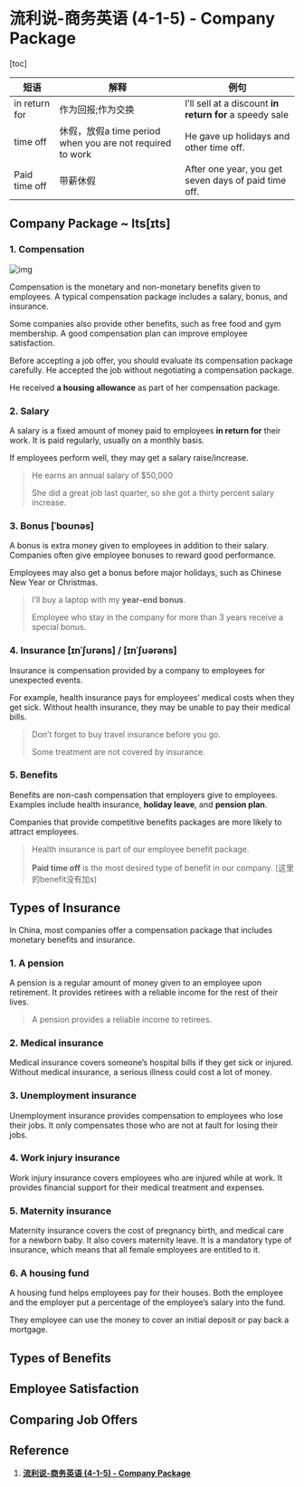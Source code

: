 # 流利说-商务英语 (4-1-5) - Company Package

[toc]





| **短语**      | **解释**                                                  | **例句**                                                |
| ------------- | --------------------------------------------------------- | ------------------------------------------------------- |
| in return for | 作为回报;作为交换                                         | I’ll sell at a discount **in return for** a speedy sale |
| time off      | 休假，放假a time period when you are not required to work | He gave up holidays and other time off.                 |
| Paid time off | 带薪休假                                                  | After one year, you get seven days of paid time off.    |

## **Company Package ~** **Its[ɪts]**

### **1. Compensation**

![img](https://www.evernote.com/shard/s186/sh/8ee20191-7caf-4f5f-af93-b42f4d6174c0/5bc6b8975c23bf08/res/cef36a04-1f43-44b7-8ad3-2052d49a8c3f)

Compensation is the monetary and non-monetary benefits given to employees. A typical compensation package includes a salary, bonus, and insurance.

Some companies also provide other benefits, such as free food and gym membership. A good compensation plan can improve employee satisfaction.

Before accepting a job offer, you should evaluate its compensation package carefully. He accepted the job without negotiating a compensation package.

He received **a housing allowance** as part of her compensation package.

### **2. Salary**

A salary is a fixed amount of money paid to employees **in return for** their work. It is paid regularly, usually on a monthly basis.

If employees perform well, they may get a salary raise/increase.

> He earns an annual salary of $50,000
>
> She did a great job last quarter, so she got a thirty percent salary increase.

### **3. Bonus [ˈboʊnəs]**

A bonus is extra money given to employees in addition to their salary. Companies often give employee bonuses to reward good performance.

Employees may also get a bonus before major holidays, such as Chinese New Year or Christmas.

> I’ll buy a laptop with my **year-end bonus**.
>
> Employee who stay in the company for more than 3 years receive a special bonus.

### **4. Insurance [ɪnˈʃʊrəns] / [ɪnˈʃʊərəns]**

Insurance is compensation provided by a company to employees for unexpected events.

For example, health insurance pays for employees’ medical costs when they get sick. Without health insurance, they may be unable to pay their medical bills.

> Don’t forget to buy travel insurance before you go.
>
> Some treatment are not covered by insurance.

### **5. Benefits**

Benefits are non-cash compensation that employers give to employees. Examples include health insurance, **holiday leave**, and **pension plan**.

Companies that provide competitive benefits packages are more likely to attract employees.

> Health insurance is part of our employee benefit package.
>
> **Paid time off** is the most desired type of benefit in our company. (这里的benefit没有加s)

## **Types of Insurance**

In China, most companies offer a compensation package that includes monetary benefits and insurance.

### **1. A pension**

A pension is a regular amount of money given to an employee upon retirement. It provides retirees with a reliable income for the rest of their lives.

> A pension provides a reliable income to retirees.

### **2. Medical insurance**

Medical insurance covers someone’s hospital bills if they get sick or injured. Without medical insurance, a serious illness could cost a lot of money.

### **3. Unemployment insurance**

Unemployment insurance provides compensation to employees who lose their jobs. It only compensates those who are not at fault for losing their jobs.

### **4. Work injury insurance**

Work injury insurance covers employees who are injured while at work. It provides financial support for their medical treatment and expenses.

### **5. Maternity insurance**

Maternity insurance covers the cost of pregnancy birth, and medical care for a newborn baby. It also covers maternity leave. It is a mandatory type of insurance, which means that all female employees are entitled to it.

### **6. A housing fund**

A housing fund helps employees pay for their houses. Both the employee and the employer put a percentage of the employee’s salary into the fund.

They employee can use the money to cover an initial deposit or pay back a mortgage.

## **Types of Benefits**

## **Employee Satisfaction**



## **Comparing Job Offers**





## Reference

1. [**流利说-商务英语 (4-1-5) - Company Package**](https://www.evernote.com/l/ALqO4gGRfK9PX6-TtC9NYXTAW8a4l1wjvwg/)